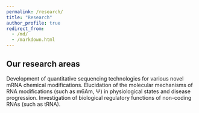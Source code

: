 ```yaml
---
permalink: /research/
title: "Research"
author_profile: true
redirect_from: 
  - /md/
  - /markdown.html
---
```


## Our research areas
Development of quantitative sequencing technologies for various novel mRNA chemical modifications.
Elucidation of the molecular mechanisms of RNA modifications (such as m6Am, Ψ) in physiological states and disease progression.
Investigation of biological regulatory functions of non-coding RNAs (such as tRNA).

